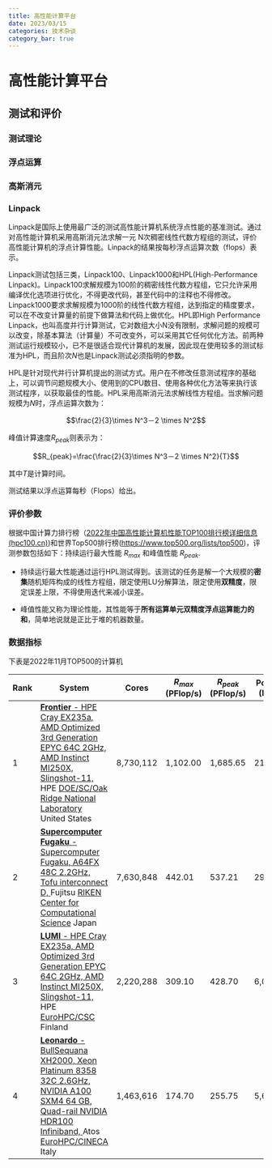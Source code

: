 ```yaml
---
title: 高性能计算平台
date: 2023/03/15
categories: 技术杂谈
category_bar: true
---
```



# 高性能计算平台

## 测试和评价

### 测试理论

### 浮点运算

### 高斯消元



### Linpack

Linpack是国际上使用最广泛的测试高性能计算机系统浮点性能的基准测试。通过对高性能计算机采用高斯消元法求解一元 N次稠密线性代数方程组的测试，评价高性能计算机的浮点计算性能。Linpack的结果按每秒浮点运算次数（flops）表示。

 Linpack测试包括三类，Linpack100、Linpack1000和HPL(High-Performance Linpack)。Linpack100求解规模为100阶的稠密线性代数方程组，它只允许采用编译优化选项进行优化，不得更改代码，甚至代码中的注释也不得修改。Linpack1000要求求解规模为1000阶的线性代数方程组，达到指定的精度要求，可以在不改变计算量的前提下做算法和代码上做优化。HPL即High Performance Linpack，也叫高度并行计算测试，它对数组大小N没有限制，求解问题的规模可以改变，除基本算法（计算量）不可改变外，可以采用其它任何优化方法。前两种测试运行规模较小，已不是很适合现代计算机的发展，因此现在使用较多的测试标准为HPL，而且阶次$N$也是Linpack测试必须指明的参数。

HPL是针对现代并行计算机提出的测试方式。用户在不修改任意测试程序的基础上，可以调节问题规模大小、使用到的CPU数目、使用各种优化方法等来执行该测试程序，以获取最佳的性能。HPL采用高斯消元法求解线性方程组。当求解问题规模为$N$时，浮点运算次数为：

$$\frac{2}{3}\times N^3－2 \times N^2$$

峰值计算速度$R_{peak}$则表示为： 

$$R_{peak}=\frac{\frac{2}{3}\times N^3－2 \times N^2}{T}$$

其中$T$是计算时间。  

测试结果以浮点运算每秒（Flops）给出。



### 评价参数

根据中国计算力排行榜（[2022年中国高性能计算机性能TOP100排行榜详细信息 (hpc100.cn)](http://www.hpc100.cn/top100/21/))和世界Top500排行榜(https://www.top500.org/lists/top500)，评测参数包括如下：持续运行最大性能 $R_{max}$ 和峰值性能 $R_{peak}$.

- 持续运行最大性能通过运行HPL测试得到。该测试的任务是解一个大规模的**密集**随机矩阵构成的线性方程组，限定使用LU分解算法，限定使用**双精度**，限定误差上限，不得使用迭代来减小误差。  

- 峰值性能又称为理论性能，其性能等于**所有运算单元双精度浮点运算能力的和**，简单地说就是正比于堆的机器数量。

   

###                                                                                                                                                                                                                              数据指标

下表是2022年11月TOP500的计算机

| Rank | System                                                       | Cores     | $R_{max}$ (PFlop/s) | $R_{peak}$ (PFlop/s) | Power (kW) |
| ---- | ------------------------------------------------------------ | --------- | ------------------- | -------------------- | ---------- |
| 1    | [**Frontier** - HPE Cray EX235a, AMD Optimized 3rd Generation EPYC 64C 2GHz, AMD Instinct MI250X, Slingshot-11, ](https://www.top500.org/system/180047)HPE [DOE/SC/Oak Ridge National Laboratory](https://www.top500.org/site/48553) United States | 8,730,112 | 1,102.00            | 1,685.65             | 21,100     |
| 2    | [**Supercomputer Fugaku** - Supercomputer Fugaku, A64FX 48C 2.2GHz, Tofu interconnect D, ](https://www.top500.org/system/179807)Fujitsu [RIKEN Center for Computational Science](https://www.top500.org/site/50831) Japan | 7,630,848 | 442.01              | 537.21               | 29,899     |
| 3    | [**LUMI** - HPE Cray EX235a, AMD Optimized 3rd Generation EPYC 64C 2GHz, AMD Instinct MI250X, Slingshot-11, ](https://www.top500.org/system/180048)HPE [EuroHPC/CSC](https://www.top500.org/site/50908) Finland | 2,220,288 | 309.10              | 428.70               | 6,016      |
| 4    | [**Leonardo** - BullSequana XH2000, Xeon Platinum 8358 32C 2.6GHz, NVIDIA A100 SXM4 64 GB, Quad-rail NVIDIA HDR100 Infiniband, ](https://www.top500.org/system/180128)Atos [EuroHPC/CINECA](https://www.top500.org/site/50944) Italy | 1,463,616 | 174.70              | 255.75               | 5,610      |